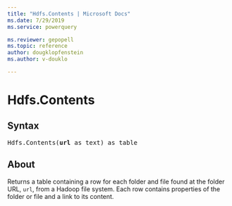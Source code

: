 ```yaml
---
title: "Hdfs.Contents | Microsoft Docs"
ms.date: 7/29/2019
ms.service: powerquery

ms.reviewer: gepopell
ms.topic: reference
author: dougklopfenstein
ms.author: v-douklo

---
```

# Hdfs.Contents
  
## Syntax

<pre>
Hdfs.Contents(<b>url</b> as text) as table
</pre> 

## About  
Returns a table containing a row for each folder and file found at the folder URL, `url`, from a Hadoop file system. Each row contains properties of the folder or file and a link to its content.